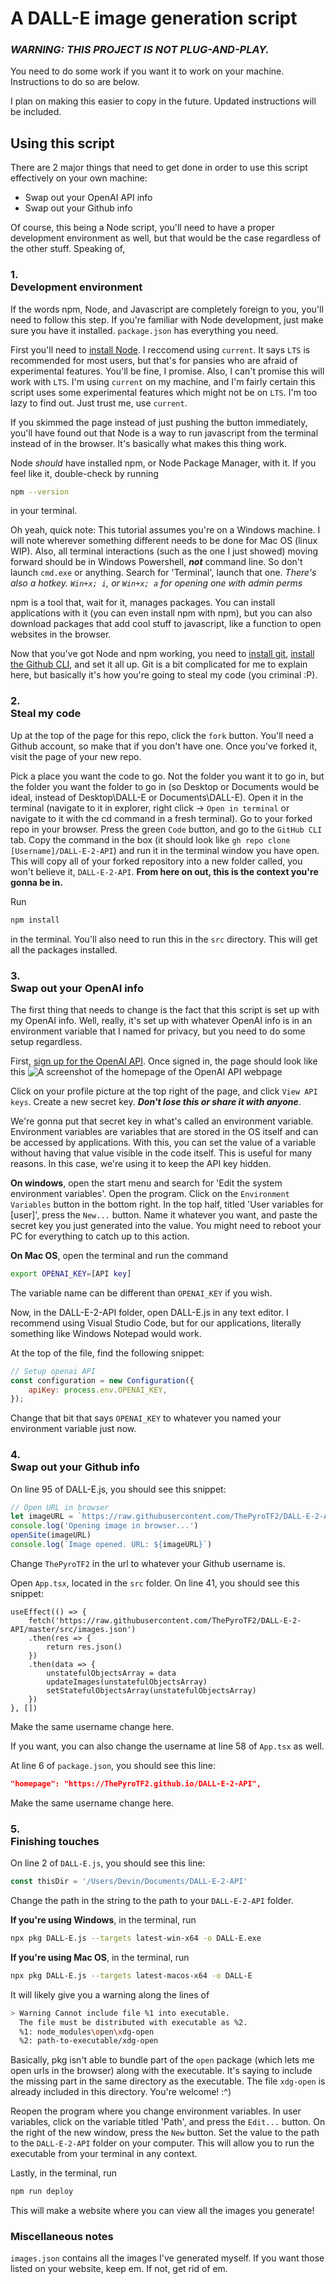 # A DALL-E image generation script

### ***WARNING: THIS PROJECT IS NOT PLUG-AND-PLAY.***

You need to do some work if you want it to work on your machine. Instructions to do so are below.

I plan on making this easier to copy in the future. Updated instructions will be included.

## Using this script

There are 2 major things that need to get done in order to use this script effectively on your own machine:

- Swap out your OpenAI API info
- Swap out your Github info

Of course, this being a Node script, you'll need to have a proper development environment as well, but that would be the case regardless of the other stuff. Speaking of,

### 1.<br> Development environment

If the words npm, Node, and Javascript are completely foreign to you, you'll need to follow this step. If you're familiar with Node development, just make sure you have it installed. `package.json` has everything you need.

First you'll need to [install Node](https://nodejs.org/en/). I reccomend using `current`. It says `LTS` is recommended for most users, but that's for pansies who are afraid of experimental features. You'll be fine, I promise. Also, I can't promise this will work with `LTS`. I'm using `current` on my machine, and I'm fairly certain this script uses some experimental features which might not be on `LTS`. I'm too lazy to find out. Just trust me, use `current`.

If you skimmed the page instead of just pushing the button immediately, you'll have found out that Node is a way to run javascript from the terminal instead of in the browser. It's basically what makes this thing work.

Node *should* have installed npm, or Node Package Manager, with it. If you feel like it, double-check by running

```bash
npm --version
```

in your terminal.

Oh yeah, quick note: This tutorial assumes you're on a Windows machine. I will note wherever something different needs to be done for Mac OS (linux WIP). Also, all terminal interactions (such as the one I just showed) moving forward should be in Windows Powershell, ***not*** command line. So don't launch `cmd.exe` or anything. Search for 'Terminal', launch that one. *There's also a hotkey. `Win+x; i`, or `Win+x; a` for opening one with admin perms*

npm is a tool that, wait for it, manages packages. You can install applications with it (you can even install npm with npm), but you can also download packages that add cool stuff to javascript, like a function to open websites in the browser.

Now that you've got Node and npm working, you need to [install git](https://git-scm.com/download/win), [install the Github CLI](https://cli.github.com), and set it all up. Git is a bit complicated for me to explain here, but basically it's how you're going to steal my code (you criminal :P).

### 2. <br> Steal my code

Up at the top of the page for this repo, click the `fork` button. You'll need a Github account, so make that if you don't have one. Once you've forked it, visit the page of your new repo.

Pick a place you want the code to go. Not the folder you want it to go in, but the folder you want the folder to go in (so Desktop or Documents would be ideal, instead of Desktop\DALL-E or Documents\DALL-E). Open it in the terminal (navigate to it in explorer, right click -> `Open in terminal` or navigate to it with the cd command in a fresh terminal). Go to your forked repo in your browser. Press the green `Code` button, and go to the `GitHub CLI` tab. Copy the command in the box (it should look like `gh repo clone [Username]/DALL-E-2-API`) and run it in the terminal window you have open. This will copy all of your forked repository into a new folder called, you won't believe it, `DALL-E-2-API`. **From here on out, this is the context you're gonna be in.**

Run

```bash
npm install
```

in the terminal. You'll also need to run this in the `src` directory. This will get all the packages installed.

### 3. <br> Swap out your OpenAI info

The first thing that needs to change is the fact that this script is set up with my OpenAI info. Well, really, it's set up with whatever OpenAI info is in an environment variable that I named for privacy, but you need to do some setup regardless.

First, [sign up for the OpenAI API](https://beta.openai.com/signup). Once signed in, the page should look like this
![A screenshot of the homepage of the OpenAI API webpage](readme.images/OpenAI%20API%20homepage.png)

Click on your profile picture at the top right of the page, and click `View API keys`. Create a new secret key. ***Don't lose this or share it with anyone***.

We're gonna put that secret key in what's called an environment variable. Environment variables are variables that are stored in the OS itself and can be accessed by applications. With this, you can set the value of a variable without having that value visible in the code itself. This is useful for many reasons. In this case, we're using it to keep the API key hidden.

**On windows**, open the start menu and search for 'Edit the system environment variables'. Open the program. Click on the `Environment Variables` button in the bottom right. In the top half, titled 'User variables for [user]', press the `New...` button. Name it whatever you want, and paste the secret key you just generated into the value. You might need to reboot your PC for everything to catch up to this action.

**On Mac OS**, open the terminal and run the command

```bash
export OPENAI_KEY=[API key]
```

The variable name can be different than `OPENAI_KEY` if you wish.

Now, in the DALL-E-2-API folder, open DALL-E.js in any text editor. I recommend using Visual Studio Code, but for our applications, literally something like Windows Notepad would work.

At the top of the file, find the following snippet:

```js
// Setup openai API
const configuration = new Configuration({
    apiKey: process.env.OPENAI_KEY,
});
```

Change that bit that says `OPENAI_KEY` to whatever you named your environment variable just now.

### 4. <br> Swap out your Github info

On line 95 of DALL-E.js, you should see this snippet:

```js
// Open URL in browser
let imageURL = `https://raw.githubusercontent.com/ThePyroTF2/DALL-E-2-API/master/images/${path.basename(filePathRealName)}`
console.log('Opening image in browser...')
openSite(imageURL)
console.log(`Image opened. URL: ${imageURL}`)
```

Change `ThePyroTF2` in the url to whatever your Github username is.

Open `App.tsx`, located in the `src` folder. On line 41, you should see this snippet:

```tsx
useEffect(() => {
    fetch('https://raw.githubusercontent.com/ThePyroTF2/DALL-E-2-API/master/src/images.json')
    .then(res => {
        return res.json()
    })
    .then(data => {
        unstatefulObjectsArray = data
        updateImages(unstatefulObjectsArray)
        setStatefulObjectsArray(unstatefulObjectsArray)
    })
}, [])
```

Make the same username change here.

If you want, you can also change the username at line 58 of `App.tsx` as well.

At line 6 of `package.json`, you should see this line:

```json
"homepage": "https://ThePyroTF2.github.io/DALL-E-2-API",
```

Make the same username change here.

### 5. <br> Finishing touches

On line 2 of `DALL-E.js`, you should see this line:

```js
const thisDir = '/Users/Devin/Documents/DALL-E-2-API'
```

Change the path in the string to the path to your `DALL-E-2-API` folder.

**If you're using Windows**, in the terminal, run

```bash
npx pkg DALL-E.js --targets latest-win-x64 -o DALL-E.exe
```

**If you're using Mac OS**, in the terminal, run

```bash
npx pkg DALL-E.js --targets latest-macos-x64 -o DALL-E
```

It will likely give you a warning along the lines of

```bash
> Warning Cannot include file %1 into executable.
  The file must be distributed with executable as %2.
  %1: node_modules\open\xdg-open
  %2: path-to-executable/xdg-open
```

Basically, pkg isn't able to bundle part of the `open` package (which lets me open urls in the browser) along with the executable. It's saying to include the missing part in the same directory as the executable. The file `xdg-open` is already included in this directory. You're welcome! :^)

Reopen the program where you change environment variables. In user variables, click on the variable titled 'Path', and press the `Edit...` button. On the right of the new window, press the `New` button. Set the value to the path to the `DALL-E-2-API` folder on your computer. This will allow you to run the executable from your terminal in any context.

Lastly, in the terminal, run

```bash
npm run deploy
```

This will make a website where you can view all the images you generate!

### Miscellaneous notes

`images.json` contains all the images I've generated myself. If you want those listed on your website, keep em. If not, get rid of em.
